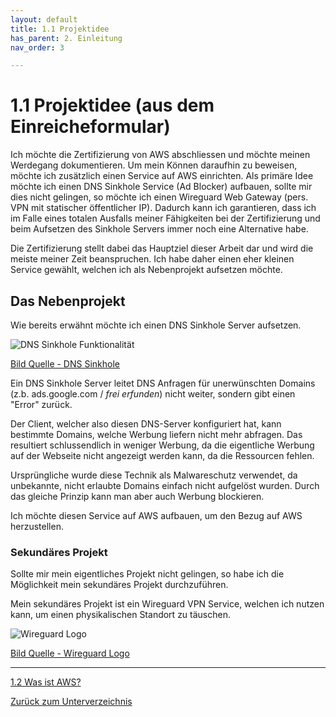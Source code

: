 ```yaml
---
layout: default
title: 1.1 Projektidee
has_parent: 2. Einleitung
nav_order: 3

---
```


# 1.1 Projektidee (aus dem Einreicheformular)

Ich möchte die Zertifizierung von AWS abschliessen und möchte meinen Werdegang dokumentieren. Um mein Können daraufhin zu beweisen, möchte ich zusätzlich einen Service auf AWS einrichten. Als primäre Idee möchte ich einen DNS Sinkhole Service (Ad Blocker) aufbauen, sollte mir dies nicht gelingen, so möchte ich einen Wireguard Web Gateway (pers. VPN mit statischer öffentlicher IP). Dadurch kann ich garantieren, dass ich im Falle eines totalen Ausfalls meiner Fähigkeiten bei der Zertifizierung und beim Aufsetzen des Sinkhole Servers immer noch eine Alternative habe.

Die Zertifizierung stellt dabei das Hauptziel dieser Arbeit dar und wird die meiste meiner Zeit beanspruchen. Ich habe daher einen eher kleinen Service gewählt, welchen ich als Nebenprojekt aufsetzen möchte.

## Das Nebenprojekt

Wie bereits erwähnt möchte ich einen DNS Sinkhole Server aufsetzen.

![DNS Sinkhole Funktionalität](../Ressourcen/Bilder/nebenprojekt/what-is-a-DNS-sinkhole.jpg)

[Bild Quelle - DNS Sinkhole](../Anhang/quellen.md#dns-sinkhole)

Ein DNS Sinkhole Server leitet DNS Anfragen für unerwünschten Domains (z.b. ads.google.com / *frei erfunden*) nicht weiter, sondern gibt einen "Error" zurück.

Der Client, welcher also diesen DNS-Server konfiguriert hat, kann bestimmte Domains, welche Werbung liefern nicht mehr abfragen. Das resultiert schlussendlich in weniger Werbung, da die eigentliche Werbung auf der Webseite nicht angezeigt werden kann, da die Ressourcen fehlen.

Ursprüngliche wurde diese Technik als Malwareschutz verwendet, da unbekannte, nicht erlaubte Domains einfach nicht aufgelöst wurden. Durch das gleiche Prinzip kann man aber auch Werbung blockieren.

Ich möchte diesen Service auf AWS aufbauen, um den Bezug auf AWS herzustellen.

### Sekundäres Projekt

Sollte mir mein eigentliches Projekt nicht gelingen, so habe ich die Möglichkeit mein sekundäres Projekt durchzuführen.

Mein sekundäres Projekt ist ein Wireguard VPN Service, welchen ich nutzen kann, um einen physikalischen Standort zu täuschen.

![Wireguard Logo](../Ressourcen/Bilder/wireguard/wireguard_logo.jpg)

[Bild Quelle -  Wireguard Logo](../Anhang/quellen.md#wireguard-logo)

-----

[1.2 Was ist AWS?](./was_ist_aws.md)

[Zurück zum Unterverzeichnis](./README.md)
